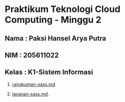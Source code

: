 Praktikum Teknologi Cloud Computing - Minggu 2
=====================

Nama : Paksi Hansel Arya Putra
--------
NIM : 205611022
--------
Kelas  : K1-Sistem Informasi
--------

1. [rangkuman-sass.md](https://github.com/paksihansel/tekn-cloud-computing/blob/master/minggu-02/rangkuman-sass.md).

2. [layanan-sass.md](https://github.com/paksihansel/tekn-cloud-computing/blob/master/minggu-02/layanan-sass.md).


